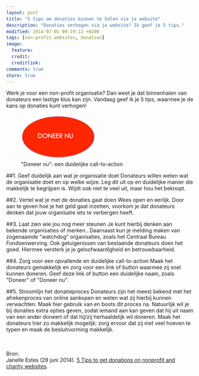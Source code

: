 ```yaml
---
layout: post
title: "5 tips om donaties binnen te halen via je website"
description: "Donaties verhogen via je website? Ik geef je 5 tips."
modified: 2014-07-01 09:19:12 +0200
tags: [non-profit websites, donaties]
image:
  feature: 
  credit: 
  creditlink: 
comments: true
share: true
---
```



Werk je voor een non-profit organisatie? Dan weet je dat binnenhalen
van donateurs een lastige klus kan zijn.
Vandaag geef ik je 5 tips, waarmee je de kans op donaties kunt
verhogen!

<figure class="floatright">
  <img src="/images/doneer.jpg" alt="Button om donateurs aan te sporen
  tot actie" >
  <figcaption>"Doneer nu": een duidelijke call-to-action</figcaption>
</figure>

##1. Geef duidelijk aan wat je organisatie doet
Donateurs willen weten wat de organisatie doet en op welke
wijze. Leg dit uit op en duidelijke manier die makkelijk te begrijpen
is. Wijdt ook niet te veel uit, maar hou het beknopt.

##2. Vertel wat je met de donaties gaat doen
Wees open en eerlijk. Door aan te geven hoe je het geld gaat inzetten, voorkom je dat
donateurs denken dat jouw organisatie iets te verbergen heeft.

##3. Laat zien wie jou nog meer steunen
Je kunt hierbij denken aan bekende organisaties of merken.. Daarnaast
kun je melding maken van zogenaamde "watchdog" organisaties, zoals het
Centraal Bureau Fondsenwerving. Ook getuigenissen van bestaande
donateurs doen het goed.
Hiermee versterk je je geloofwaardigheid en betrouwbaarheid.

##4. Zorg voor een opvallende en duidelijke call-to-action
Maak het donateurs gemakkelijk en zorg voor een link of button waarmee
zij snel kunnen doneren. Geef deze link of button een duidelijke naam,
zoals "Doneer" of "Doneer nu".

##5. Stroomlijn het donatieproces
Donateurs zijn het meest bekend met het afrekenproces van online
aankopen en weten wat zij hierbij kunnen verwachten. Maak hier gebruik
van en boots dit proces na.
Natuurlijk wil je bij donaties extra opties geven, zodat iemand
aan kan geven dat hij uit naam van een ander doneert of dat hij/zij
herhaaldelijk wil doneren. Maak het donateurs hier zo makkelijk
mogelijk: zorg ervoor dat zij niet veel hoeven te typen en maak de
besluitvorming makkelijk.

<br><br>
Bron:<br>
Janelle Estes (29 juni 2014). <a href="http://www.nngroup.com/articles/donations-nonprofit-charity-online/?utm_source=Alertbox&utm_campaign=91a0132179-Alertbox_email_06_30_2014&utm_medium=email&utm_term=0_7f29a2b335-91a0132179-40144669">5 Tips to get donations on nonprofit and charity
websites</a>.
